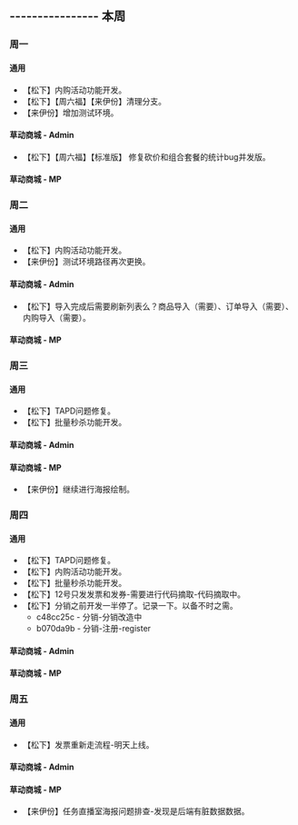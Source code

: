 ## ---------------- 本周

### 周一
#### 通用
* 【松下】内购活动功能开发。
* 【松下】【周六福】【来伊份】清理分支。
* 【来伊份】增加测试环境。
#### 草动商城 - Admin
* 【松下】【周六福】【标准版】 修复砍价和组合套餐的统计bug并发版。
#### 草动商城 - MP

### 周二
#### 通用
* 【松下】内购活动功能开发。
* 【来伊份】测试环境路径再次更换。
#### 草动商城 - Admin
* 【松下】导入完成后需要刷新列表么？商品导入（需要）、订单导入（需要）、内购导入（需要）。
#### 草动商城 - MP

### 周三
#### 通用
* 【松下】TAPD问题修复。
* 【松下】批量秒杀功能开发。
#### 草动商城 - Admin
#### 草动商城 - MP
* 【来伊份】继续进行海报绘制。

### 周四
#### 通用
* 【松下】TAPD问题修复。
* 【松下】内购活动功能开发。
* 【松下】批量秒杀功能开发。
* 【松下】12号只发发票和发券-需要进行代码摘取-代码摘取中。
* 【松下】分销之前开发一半停了。记录一下。以备不时之需。
  - c48cc25c - 分销-分销改造中
  - b070da9b - 分销-注册-register
#### 草动商城 - Admin
#### 草动商城 - MP

### 周五
#### 通用
* 【松下】发票重新走流程-明天上线。
#### 草动商城 - Admin
#### 草动商城 - MP
* 【来伊份】任务直播室海报问题排查-发现是后端有脏数据数据。
